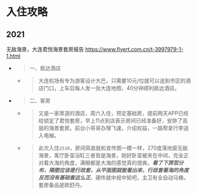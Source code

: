 
# 入住攻略

## 2021

无敌海景，大连君悦海景套房报告 https://www.flyert.com.cn/t-3997979-1-1.html
- > 一、抵达酒店
  * > 大连机场有专为游客设计大巴，只需要10元/位就可以送到市区的酒店门口，上车后每人发一张大连地图，40分钟顺利抵达酒店。
- > 二、客房
  * > 又是一家厚道的酒店，周六入住，预定基础房，提前两天APP已经给锁定了君悦套房，早上11点到店表示房间已经准备好，安排了高层的海景套房。前台小哥哥办理飞速，介绍权益，一路帮拿行李送入电梯。
  * > 此次入住`2510`，房间简直就和宣传图一模一样，270度落地窗无敌海景，客厅卧室浴缸三者皆是海景，刚好卧室被夹在中间，完全正对着大海的角度，满眼都是大海的感觉真的很爽。***看了下房型分布，隔壁应该是行政套，从平面图就能看出来，行政套看海的角度反而没有基础套这么正***。硬件就中规中矩吧，主卫有全自动马桶，套房备品是欧舒丹。
